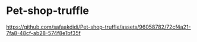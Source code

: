 
# Pet-shop-truffle

https://github.com/safaakdidi/Pet-shop-truffle/assets/96058782/72cf4a21-7fa8-48cf-ab28-574f8e1bf35f
